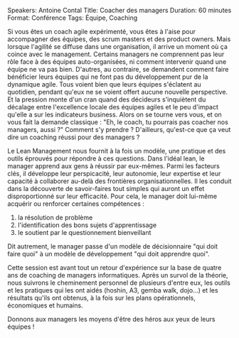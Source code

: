 Speakers: Antoine Contal
Title: Coacher des managers
Duration: 60 minutes
Format: Conférence
Tags: Équipe, Coaching

Si vous êtes un coach agile expérimenté, vous êtes à l'aise pour accompagner des équipes, des scrum masters et des product owners.
Mais lorsque l'agilité se diffuse dans une organisation, il arrive un moment où ça coince avec le management.
Certains managers ne comprennent pas leur rôle face à des équipes auto-organisées, ni comment intervenir quand une équipe ne va pas bien.
D'autres, au contraire, se demandent comment faire bénéficier leurs équipes qui ne font pas du développement pur de la dynamique agile.
Tous voient bien que leurs équipes s'éclatent au quotidien, pendant qu'eux ne se voient offert aucune nouvelle perspective.
Et la pression monte d'un cran quand des décideurs s'inquiètent du décalage entre l'excellence locale des équipes agiles et le peu d'impact qu'elle a sur les indicateurs business.
Alors on se tourne vers vous, et on vous fait la demande classique : "Eh, le coach, tu pourrais pas coacher nos managers, aussi ?"
Comment s'y prendre ?
D'ailleurs, qu'est-ce que ça veut dire un coaching réussi pour des managers ?

Le Lean Management nous fournit à la fois un modèle, une pratique et des outils éprouvés pour répondre à ces questions.
Dans l'idéal lean, le manager apprend aux gens à réussir par eux-mêmes.
Parmi les facteurs clés, il développe leur perspicacité, leur autonomie, leur expertise et leur capacité à collaborer au-delà des frontières organisationnelles.
Il les conduit dans la découverte de savoir-faires tout simples qui auront un effet disproportionné sur leur efficacité.
Pour cela, le manager doit lui-même acquérir ou renforcer certaines compétences :

1. la résolution de problème
2. l'identification des bons sujets d'apprentissage
3. le soutient par le questionnement bienveillant

Dit autrement, le manager passe d'un modèle de décisionnaire "qui doit faire quoi" à un modèle de développement "qui doit apprendre quoi".

Cette session est avant tout un retour d'expérience sur la base de quatre ans de coaching de managers informatiques.
Après un survol de la théorie, nous suivrons le cheminement personnel de plusieurs d'entre eux, les outils et les pratiques qui les ont aidés (hoshin, A3, gemba walk, dojo...) et les résultats qu'ils ont obtenus, à la fois sur les plans opérationnels, économiques et humains.

Donnons aux managers les moyens d'être des héros aux yeux de leurs équipes !
